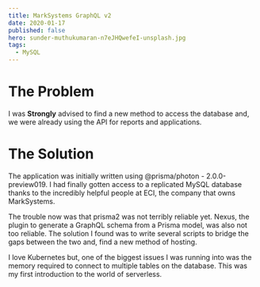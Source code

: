 ```yaml
---
title: MarkSystems GraphQL v2
date: 2020-01-17
published: false
hero: sunder-muthukumaran-n7eJHQwefeI-unsplash.jpg
tags:
  - MySQL
---
```



# The Problem
I was **Strongly** advised to find a new method to access the database and, we were already using the API for reports and applications.


# The Solution

The application was initially written using @prisma/photon - 2.0.0-preview019. I had finally gotten access to a replicated MySQL database thanks to the incredibly helpful people at ECI, the company that owns MarkSystems. 

The trouble now was that prisma2 was not terribly reliable yet. Nexus, the plugin to generate a GraphQL schema from a Prisma model, was also not too reliable. The solution I found was to write several scripts to bridge the gaps between the two and, find a new method of hosting. 


I love Kubernetes but, one of the biggest issues I was running into was the memory required to connect to multiple tables on the database. This was my first introduction to the world of serverless. 
